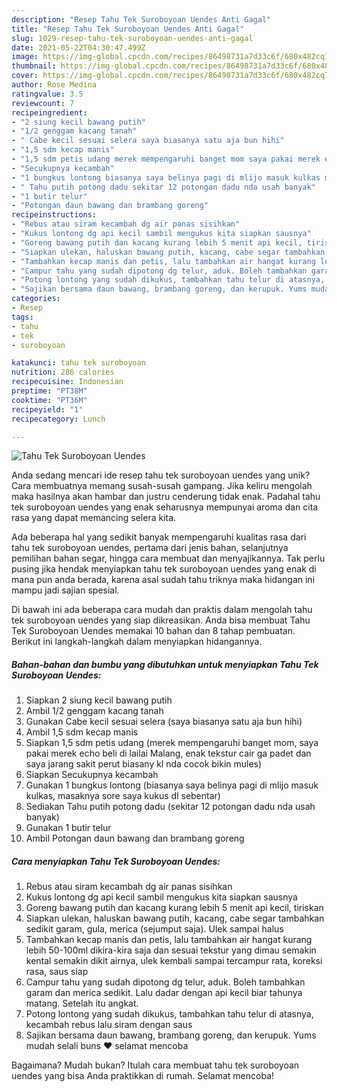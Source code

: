 ```yaml
---
description: "Resep Tahu Tek Suroboyoan Uendes Anti Gagal"
title: "Resep Tahu Tek Suroboyoan Uendes Anti Gagal"
slug: 1029-resep-tahu-tek-suroboyoan-uendes-anti-gagal
date: 2021-05-22T04:30:47.499Z
image: https://img-global.cpcdn.com/recipes/86498731a7d33c6f/680x482cq70/tahu-tek-suroboyoan-uendes-foto-resep-utama.jpg
thumbnail: https://img-global.cpcdn.com/recipes/86498731a7d33c6f/680x482cq70/tahu-tek-suroboyoan-uendes-foto-resep-utama.jpg
cover: https://img-global.cpcdn.com/recipes/86498731a7d33c6f/680x482cq70/tahu-tek-suroboyoan-uendes-foto-resep-utama.jpg
author: Rose Medina
ratingvalue: 3.5
reviewcount: 7
recipeingredient:
- "2 siung kecil bawang putih"
- "1/2 genggam kacang tanah"
- " Cabe kecil sesuai selera saya biasanya satu aja bun hihi"
- "1,5 sdm kecap manis"
- "1,5 sdm petis udang merek mempengaruhi banget mom saya pakai merek echo beli di lailai Malang enak tekstur cair ga padet dan saya jarang sakit perut biasany kl nda cocok bikin mules"
- "Secukupnya kecambah"
- "1 bungkus lontong biasanya saya belinya pagi di mlijo masuk kulkas masaknya sore saya kukus dl sebentar"
- " Tahu putih potong dadu sekitar 12 potongan dadu nda usah banyak"
- "1 butir telur"
- "Potongan daun bawang dan brambang goreng"
recipeinstructions:
- "Rebus atau siram kecambah dg air panas sisihkan"
- "Kukus lontong dg api kecil sambil mengukus kita siapkan sausnya"
- "Goreng bawang putih dan kacang kurang lebih 5 menit api kecil, tiriskan"
- "Siapkan ulekan, haluskan bawang putih, kacang, cabe segar tambahkan sedikit garam, gula, merica (sejumput saja). Ulek sampai halus"
- "Tambahkan kecap manis dan petis, lalu tambahkan air hangat kurang lebih 50-100ml dikira-kira saja dan sesuai tekstur yang dimau semakin kental semakin dikit airnya, ulek kembali sampai tercampur rata, koreksi rasa, saus siap"
- "Campur tahu yang sudah dipotong dg telur, aduk. Boleh tambahkan garam dan merica sedikit. Lalu dadar dengan api kecil biar tahunya matang. Setelah itu angkat."
- "Potong lontong yang sudah dikukus, tambahkan tahu telur di atasnya, kecambah rebus lalu siram dengan saus"
- "Sajikan bersama daun bawang, brambang goreng, dan kerupuk. Yums mudah selali buns ❤️ selamat mencoba"
categories:
- Resep
tags:
- tahu
- tek
- suroboyoan

katakunci: tahu tek suroboyoan 
nutrition: 286 calories
recipecuisine: Indonesian
preptime: "PT38M"
cooktime: "PT36M"
recipeyield: "1"
recipecategory: Lunch

---
```



![Tahu Tek Suroboyoan Uendes](https://img-global.cpcdn.com/recipes/86498731a7d33c6f/680x482cq70/tahu-tek-suroboyoan-uendes-foto-resep-utama.jpg)

Anda sedang mencari ide resep tahu tek suroboyoan uendes yang unik? Cara membuatnya memang susah-susah gampang. Jika keliru mengolah maka hasilnya akan hambar dan justru cenderung tidak enak. Padahal tahu tek suroboyoan uendes yang enak seharusnya mempunyai aroma dan cita rasa yang dapat memancing selera kita.

Ada beberapa hal yang sedikit banyak mempengaruhi kualitas rasa dari tahu tek suroboyoan uendes, pertama dari jenis bahan, selanjutnya pemilihan bahan segar, hingga cara membuat dan menyajikannya. Tak perlu pusing jika hendak menyiapkan tahu tek suroboyoan uendes yang enak di mana pun anda berada, karena asal sudah tahu triknya maka hidangan ini mampu jadi sajian spesial.




Di bawah ini ada beberapa cara mudah dan praktis dalam mengolah tahu tek suroboyoan uendes yang siap dikreasikan. Anda bisa membuat Tahu Tek Suroboyoan Uendes memakai 10 bahan dan 8 tahap pembuatan. Berikut ini langkah-langkah dalam menyiapkan hidangannya.

<!--inarticleads1-->

##### Bahan-bahan dan bumbu yang dibutuhkan untuk menyiapkan Tahu Tek Suroboyoan Uendes:

1. Siapkan 2 siung kecil bawang putih
1. Ambil 1/2 genggam kacang tanah
1. Gunakan  Cabe kecil sesuai selera (saya biasanya satu aja bun hihi)
1. Ambil 1,5 sdm kecap manis
1. Siapkan 1,5 sdm petis udang (merek mempengaruhi banget mom, saya pakai merek echo beli di lailai Malang, enak tekstur cair ga padet dan saya jarang sakit perut biasany kl nda cocok bikin mules)
1. Siapkan Secukupnya kecambah
1. Gunakan 1 bungkus lontong (biasanya saya belinya pagi di mlijo masuk kulkas, masaknya sore saya kukus dl sebentar)
1. Sediakan  Tahu putih potong dadu (sekitar 12 potongan dadu nda usah banyak)
1. Gunakan 1 butir telur
1. Ambil Potongan daun bawang dan brambang goreng




<!--inarticleads2-->

##### Cara menyiapkan Tahu Tek Suroboyoan Uendes:

1. Rebus atau siram kecambah dg air panas sisihkan
1. Kukus lontong dg api kecil sambil mengukus kita siapkan sausnya
1. Goreng bawang putih dan kacang kurang lebih 5 menit api kecil, tiriskan
1. Siapkan ulekan, haluskan bawang putih, kacang, cabe segar tambahkan sedikit garam, gula, merica (sejumput saja). Ulek sampai halus
1. Tambahkan kecap manis dan petis, lalu tambahkan air hangat kurang lebih 50-100ml dikira-kira saja dan sesuai tekstur yang dimau semakin kental semakin dikit airnya, ulek kembali sampai tercampur rata, koreksi rasa, saus siap
1. Campur tahu yang sudah dipotong dg telur, aduk. Boleh tambahkan garam dan merica sedikit. Lalu dadar dengan api kecil biar tahunya matang. Setelah itu angkat.
1. Potong lontong yang sudah dikukus, tambahkan tahu telur di atasnya, kecambah rebus lalu siram dengan saus
1. Sajikan bersama daun bawang, brambang goreng, dan kerupuk. Yums mudah selali buns ❤️ selamat mencoba




Bagaimana? Mudah bukan? Itulah cara membuat tahu tek suroboyoan uendes yang bisa Anda praktikkan di rumah. Selamat mencoba!
